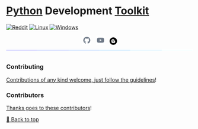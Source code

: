 # [Python](https://www.python.org/) Development [Toolkit](https://github.com/cybersecurity-dev/awesome-python-programming-language)
[![Reddit](https://img.shields.io/badge/Reddit-FF4500?style=for-the-badge&logo=reddit&logoColor=white)](https://www.reddit.com/r/Python/) [![Linux](https://img.shields.io/badge/Linux-FCC624?style=for-the-badge&logo=linux&logoColor=black)](https://github.com/cybersecurity-dev/Bash-Toolkit?tab=readme-ov-file#programming-language) [![Windows](https://custom-icon-badges.demolab.com/badge/Windows-0078D6?style=for-the-badge&logo=windows11&logoColor=white)](https://github.com/cybersecurity-dev/PowerShell-Toolkit?tab=readme-ov-file#programming-language)

<p align="center">
    <a href="https://github.com/cybersecurity-dev/"><img height="25" src="https://github.com/cybersecurity-dev/cybersecurity-dev/blob/main/assets/github.svg" alt="GitHub"></a>
    &nbsp;
    <a href="https://www.youtube.com/@CyberThreatDefence"><img height="25" src="https://github.com/cybersecurity-dev/cybersecurity-dev/blob/main/assets/youtube.svg" alt="YouTube"></a>
    &nbsp;
    <a href="https://cyberthreatdefence.com/my_awesome_lists"><img height="20" src="https://github.com/cybersecurity-dev/cybersecurity-dev/blob/main/assets/blog.svg" alt="My Awesome Lists"></a>
    <img src="https://github.com/cybersecurity-dev/cybersecurity-dev/blob/main/assets/bar.gif">
</p>



##

### Contributing

[Contributions of any kind welcome, just follow the guidelines](contributing.md)!

### Contributors

[Thanks goes to these contributors](https://github.com/cybersecurity-dev/Python-Toolkit/graphs/contributors)!

[🔼 Back to top](#Python-Programming-Toolkit-)
